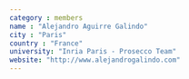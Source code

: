```yaml
---
category : members
name : "Alejandro Aguirre Galindo"
city : "Paris"
country : "France"
university: "Inria Paris - Prosecco Team"
website: "http://www.alejandrogalindo.com"
---
```


